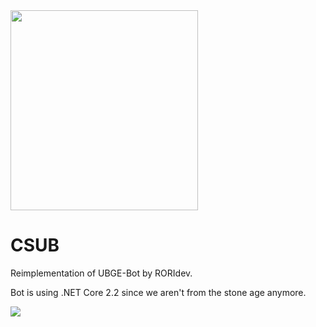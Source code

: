 <img src="https://i.imgur.com/M28Okux.png" height="320" width="300">

# CSUB
Reimplementation of UBGE-Bot by RORIdev.

Bot is using .NET Core 2.2 since we aren't from the stone age anymore.

<img src="https://media.discordapp.net/attachments/621459861745565708/634151012906827797/unknown.png">
